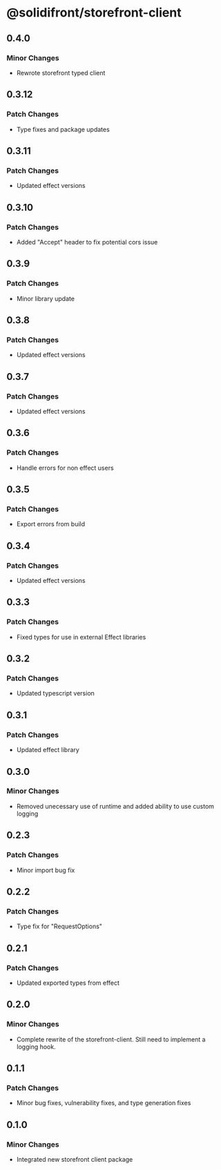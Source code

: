 # @solidifront/storefront-client

## 0.4.0

### Minor Changes

- Rewrote storefront typed client

## 0.3.12

### Patch Changes

- Type fixes and package updates

## 0.3.11

### Patch Changes

- Updated effect versions

## 0.3.10

### Patch Changes

- Added "Accept" header to fix potential cors issue

## 0.3.9

### Patch Changes

- Minor library update

## 0.3.8

### Patch Changes

- Updated effect versions

## 0.3.7

### Patch Changes

- Updated effect versions

## 0.3.6

### Patch Changes

- Handle errors for non effect users

## 0.3.5

### Patch Changes

- Export errors from build

## 0.3.4

### Patch Changes

- Updated effect versions

## 0.3.3

### Patch Changes

- Fixed types for use in external Effect libraries

## 0.3.2

### Patch Changes

- Updated typescript version

## 0.3.1

### Patch Changes

- Updated effect library

## 0.3.0

### Minor Changes

- Removed unecessary use of runtime and added ability to use custom logging

## 0.2.3

### Patch Changes

- Minor import bug fix

## 0.2.2

### Patch Changes

- Type fix for "RequestOptions"

## 0.2.1

### Patch Changes

- Updated exported types from effect

## 0.2.0

### Minor Changes

- Complete rewrite of the storefront-client. Still need to implement a logging hook.

## 0.1.1

### Patch Changes

- Minor bug fixes, vulnerability fixes, and type generation fixes

## 0.1.0

### Minor Changes

- Integrated new storefront client package
